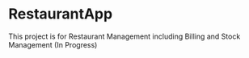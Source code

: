 # RestaurantApp
This project is for Restaurant Management including Billing and Stock Management (In Progress)
